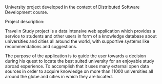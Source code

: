 University project developed in the context of Distributed Software Development course.


Project description:

Travel n Study project is a data intensive web application which provides a service to students and other users in form of a knowledge database about universities and cities all around the world, with supportive systems like recommendations and suggestions.

The purpose of the application is to guide the user towards a decision during his quest to locate the best suited university for an enjoyable study abroad experience. To accomplish that it uses many external open data sources in order to acquire knowledge on more than 11000 universities all around the globe and cities in which they are located.
